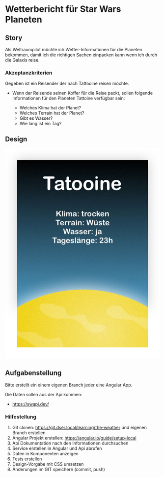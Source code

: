 # Wetterbericht für Star Wars Planeten

## Story

Als Weltraumpilot möchte ich Wetter-Informationen für die Planeten bekommen, 
damit ich die richtigen Sachen einpacken kann wenn ich durch die Galaxis reise.

### Akzeptanzkriterien

Gegeben ist ein Reisender der nach Tattooine reisen möchte. 

* Wenn der Reisende seinen Koffer für die Reise packt, sollen folgende Informationen für den Planeten Tattoine verfügbar sein: 

  * Welches Klima hat der Planet?
  * Welches Terrain hat der Planet?
  * Gibt es Wasser?
  * Wie lang ist ein Tag?

## Design 

![Design](./design.jpg)

## Aufgabenstellung

Bitte erstellt ein einem eigenen Branch jeder eine Angular App.

Die Daten sollen aus der Api kommen: 

* https://swapi.dev/

### Hilfestellung

1. Git clonen: https://git.dser.local/learning/the-weather und eigenen Branch erstellen
2. Angular Projekt erstellen: https://angular.io/guide/setup-local
3. Api Dokumentation nach den Informationen durchsuchen
4. Service erstellen in Angular und Api abrufen
5. Daten in Komponenten anzeigen
6. Tests erstellen
7. Design-Vorgabe mit CSS umsetzen
8. Änderungen im GIT speichern (commit, push)